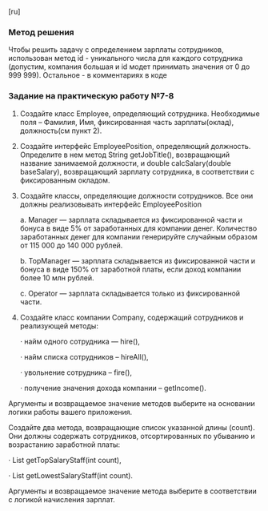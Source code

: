 [ru]

### Метод решения

Чтобы решить задачу с определением зарплаты сотрудников, использован метод id - уникального числа для каждого сотрудника (допустим, компания большая и id модет принимать значения от 0 до 999 999). Остальное - в комментариях в коде


### Задание на практическую работу №7-8

1. Создайте класс Employee, определяющий сотрудника. Необходимые поля – Фамилия, Имя, фиксированная часть зарплаты(оклад), должность(см пункт 2).

2. Создайте интерфейс EmployeePosition, определяющий должность. Определите в нем метод String getJobTitle(), возвращающий название занимаемой должности, и double calcSalary(double baseSalary), возвращающий зарплату сотрудника, в соответствии с фиксированным окладом.

3. Создайте классы, определяющие должности сотрудников. Все они должны реализовывать интерфейс EmployeePosition

    a. Manager — зарплата складывается из фиксированной части и бонуса в виде 5% от заработанных для компании денег. Количество заработанных денег для компании генерируйте случайным образом от 115 000 до 140 000 рублей.

    b. TopManager — зарплата складывается из фиксированной части и бонуса в виде 150% от заработной платы, если доход компании более 10 млн рублей.

    c. Operator — зарплата складывается только из фиксированной части.

4. Создайте класс компании Company, содержащий сотрудников и реализующей методы:

    · найм одного сотрудника — hire(),

    · найм списка сотрудников – hireAll(),

    · увольнение сотрудника – fire(),

    · получение значения дохода компании – getIncome().

Аргументы и возвращаемое значение методов выберите на основании логики работы вашего приложения.

Создайте два метода, возвращающие список указанной длины (count). Они должны содержать сотрудников, отсортированных по убыванию и возрастанию заработной платы:

· List<Employee> getTopSalaryStaff(int count),

· List<Employee> getLowestSalaryStaff(int count).

Аргументы и возвращаемое значение метода выберите в соответствии с логикой начисления зарплат.
